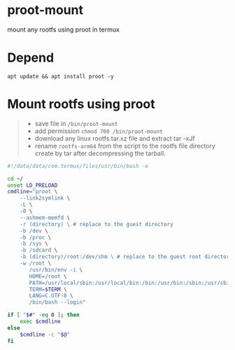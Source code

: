 # proot-mount
mount any rootfs using proot in termux

# Depend
```
apt update && apt install proot -y
```

# Mount rootfs using proot
> - save file in `/bin/proot-mount`
> - add permission `chmod 700 /bin/proot-mount`
> - download any linux rootfs.tar.xz file and extract tar -xJf
> - rename `rootfs-arm64` from the script to the rootfs file directory create by tar after decompressing the tarball.
```bash
#!/data/data/com.termux/files/usr/bin/bash -e

cd ~/
unset LD_PRELOAD
cmdline="proot \
    --link2symlink \
    -L \
    -0 \
    --ashmem-memfd \
    -r (directory) \ # replace to the guest directory
    -b /dev \
    -b /proc \
    -b /sys \
    -b /sdcard \
    -b (directory)/root:/dev/shm \ # replace to the guest root directory
    -w /root \
       /usr/bin/env -i \
       HOME=/root \
       PATH=/usr/local/sbin:/usr/local/bin:/bin:/usr/bin:/sbin:/usr/sbin \
       TERM=$TERM \
       LANG=C.UTF-8 \
       /bin/bash --login"

if [ "$#" -eq 0 ]; then
    exec $cmdline
else
    $cmdline -c "$@"
fi
```
